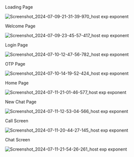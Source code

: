 Loading Page

![Screenshot_2024-07-09-21-31-39-970_host exp exponent](https://github.com/Malsha-Weerasinghe/WhatsApp_Clone/assets/125721000/a5aa38cc-5a98-4849-803e-df5a2d33bdda)



Welcome Page

![Screenshot_2024-07-09-23-45-57-417_host exp exponent](https://github.com/Malsha-Weerasinghe/WhatsApp_Clone/assets/125721000/52a3cf2f-f782-404b-b9f6-e186b078c451)



Login Page

![Screenshot_2024-07-10-12-47-56-782_host exp exponent](https://github.com/Malsha-Weerasinghe/WhatsApp_Clone/assets/125721000/fdb53f60-fd5d-41ba-a549-2e9ffab176ef)



OTP Page

![Screenshot_2024-07-10-14-19-52-424_host exp exponent](https://github.com/Malsha-Weerasinghe/WhatsApp_Clone/assets/125721000/98f7765e-dce3-4462-bb05-f4bd339d9076)



Home Page

![Screenshot_2024-07-11-21-01-46-577_host exp exponent](https://github.com/Malsha-Weerasinghe/WhatsApp_Clone/assets/125721000/bfab5861-f1e2-45d0-ab49-79ae72ac17fd)



New Chat Page

![Screenshot_2024-07-11-12-53-04-566_host exp exponent](https://github.com/Malsha-Weerasinghe/WhatsApp_Clone/assets/125721000/3d910774-aa64-4029-8e35-cdd9802e100b)



Call Screen

![Screenshot_2024-07-11-20-44-27-145_host exp exponent](https://github.com/Malsha-Weerasinghe/WhatsApp_Clone/assets/125721000/21dc6a4b-56cd-4ec0-90b2-7fe93fc7bcda)



Chat Screen

![Screenshot_2024-07-11-21-54-26-261_host exp exponent](https://github.com/Malsha-Weerasinghe/WhatsApp_Clone/assets/125721000/dece60f5-27e8-4d62-af01-f444424c58b9)

